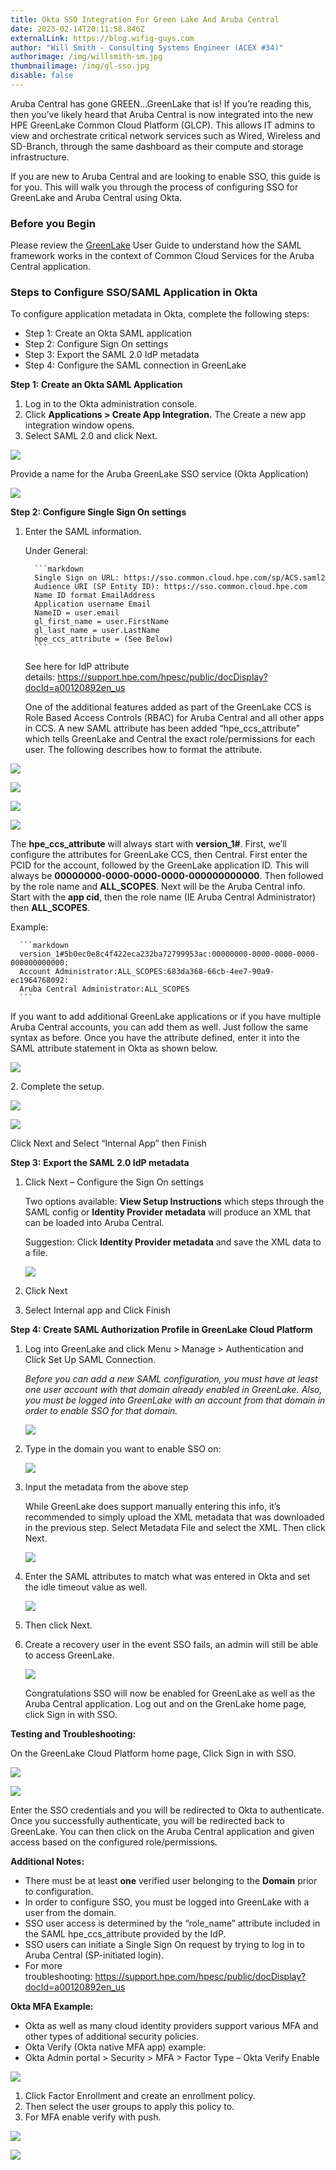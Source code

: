 ```yaml
---
title: Okta SSO Integration For Green Lake And Aruba Central
date: 2023-02-14T20:11:58.846Z
externalLink: https://blog.wifig-guys.com
author: "Will Smith - Consulting Systems Engineer (ACEX #34)"
authorimage: /img/willsmith-sm.jpg
thumbnailimage: /img/gl-sso.jpg
disable: false
---
```

Aruba Central has gone GREEN…GreenLake that is! If you’re reading this, then you’ve likely heard that Aruba Central is now integrated into the new HPE GreenLake Common Cloud Platform (GLCP). This allows IT admins to view and orchestrate critical network services such as Wired, Wireless and SD-Branch, through the same dashboard as their compute and storage infrastructure.

If you are new to Aruba Central and are looking to enable SSO, this guide is for you. This will walk you through the process of configuring SSO for GreenLake and Aruba Central using Okta.

### Before you Begin

Please review the [GreenLake](https://support.hpe.com/hpesc/public/docDisplay?docId=a00120892en_us) User Guide to understand how the SAML framework works in the context of Common Cloud Services for the Aruba Central application.

### Steps to Configure SSO/SAML Application in Okta

To configure application metadata in Okta, complete the following steps:

* Step 1: Create an Okta SAML application
* Step 2: Configure Sign On settings
* Step 3: Export the SAML 2.0 IdP metadata
* Step 4: Configure the SAML connection in GreenLake

**Step 1: Create an Okta SAML Application**

1. Log in to the Okta administration console.
2. Click **Applications > Create App Integration.** The Create a new app integration window opens.
3. Select SAML 2.0 and click Next.

![](/img/image0.png)

Provide a name for the Aruba GreenLake SSO service (Okta Application)

![](/img/image1.png)

**Step 2: Configure Single Sign On settings**

1. Enter the SAML information.

   Under General:

   ````
     ```markdown  
     Single Sign on URL: https://sso.common.cloud.hpe.com/sp/ACS.saml2
     Audience URI (SP Entity ID): https://sso.common.cloud.hpe.com
     Name ID format EmailAddress
     Application username Email
     NameID = user.email
     gl_first_name = user.FirstName
     gl_last_name = user.LastName
     hpe_ccs_attribute = (See Below)
     ```
   ````

   See here for IdP attribute details: <https://support.hpe.com/hpesc/public/docDisplay?docId=a00120892en_us>

   One of the additional features added as part of the GreenLake CCS is Role Based Access Controls (RBAC) for Aruba Central and all other apps in CCS. A new SAML attribute has been added “hpe_ccs_attribute” which tells GreenLake and Central the exact role/permissions for each user. The following describes how to format the attribute.

![](/img/image2.png)

![](/img/image3.png)

![](/img/image4.png)

![](/img/image5.png)

The **hpe_ccs_attribute** will always start with **version_1#**. First, we’ll configure the attributes for GreenLake CCS, then Central. First enter the PCID for the account, followed by the GreenLake application ID. This will always be **00000000-0000-0000-0000-000000000000**. Then followed by the role name and **ALL_SCOPES**. Next will be the Aruba Central info. Start with the **app cid**, then the role name (IE Aruba Central Administrator) then **ALL_SCOPES**.

Example: 

````
  ```markdown  
  version_1#5b0ec0e8c4f422eca232ba72799953ac:00000000-0000-0000-0000-000000000000:
  Account Administrator:ALL_SCOPES:683da368-66cb-4ee7-90a9-ec1964768092:
  Aruba Central Administrator:ALL_SCOPES
  ```  
````

If you want to add additional GreenLake applications or if you have multiple Aruba Central accounts, you can add them as well. Just follow the same syntax as before. Once you have the attribute defined, enter it into the SAML attribute statement in Okta as shown below.

![](/img/image6.png)

2﻿. Complete the setup.

![](/img/image7.png)

![](/img/image8.png)

Click Next and Select “Internal App” then Finish

**Step 3:** **Export the SAML 2.0 IdP metadata**

1. Click Next – Configure the Sign On settings

   Two options available: **View Setup Instructions** which steps through the SAML config or **Identity Provider metadata** will produce an XML that can be loaded into Aruba Central.

   Suggestion: Click **Identity Provider metadata** and save the XML data to a file.

   ![](/img/image9.png)
2. C﻿lick Next
3. Select Internal app and Click Finish

**Step 4: Create SAML Authorization Profile in GreenLake Cloud Platform**

1. Log into GreenLake and click Menu > Manage > Authentication and Click Set Up SAML Connection.

   *Before you can add a new SAML configuration, you must have at least one user account with that domain already enabled in GreenLake. Also, you must be logged into GreenLake with an account from that domain in order to enable SSO for that domain.*

   ![](/img/image10.png)
2. Type in the domain you want to enable SSO on:

   ![](/img/image11.png)
3. Input the metadata from the above step

   While GreenLake does support manually entering this info, it’s recommended to simply upload the XML metadata that was downloaded in the previous step. Select Metadata File and select the XML. Then click Next.

   ![](/img/image12.png)
4. Enter the SAML attributes to match what was entered in Okta and set the idle timeout value as well.

   ![](/img/image13.png)
5. Then click Next.
6. Create a recovery user in the event SSO fails, an admin will still be able to access GreenLake.

   ![](/img/image14.png)

   Congratulations SSO will now be enabled for GreenLake as well as the Aruba Central application. Log out and on the GrenLake home page, click Sign in with SSO.

**Testing and Troubleshooting:**

On the GreenLake Cloud Platform home page, Click Sign in with SSO.

![](/img/image15.png)

![](/img/image16.png)

Enter the SSO credentials and you will be redirected to Okta to authenticate. Once you successfully authenticate, you will be redirected back to GreenLake. You can then click on the Aruba Central application and given access based on the configured role/permissions.

**Additional Notes:**

* There must be at least **one** verified user belonging to the **Domain** prior to configuration.
* In order to configure SSO, you must be logged into GreenLake with a user from the domain.
* SSO user access is determined by the “role_name” attribute included in the SAML hpe_ccs_attribute provided by the IdP.
* SSO users can initiate a Single Sign On request by trying to log in to Aruba Central (SP-initiated login).
* For more troubleshooting: <https://support.hpe.com/hpesc/public/docDisplay?docId=a00120892en_us>

**Okta MFA Example:**

* Okta as well as many cloud identity providers support various MFA and other types of additional security policies.
* Okta Verify (Okta native MFA app) example:
* Okta Admin portal > Security > MFA > Factor Type – Okta Verify Enable

![](/img/image17.png)

1. Click Factor Enrollment and create an enrollment policy.
2. Then select the user groups to apply this policy to.
3. For MFA enable verify with push.

![](/img/image18.png)

![](/img/image19.jpeg)